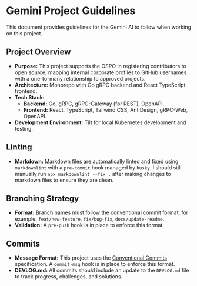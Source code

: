 # Gemini Project Guidelines

This document provides guidelines for the Gemini AI to follow when working on this project.

## Project Overview

*   **Purpose:** This project supports the OSPO in registering contributors to open source, mapping internal corporate profiles to GitHub usernames with a one-to-many relationship to approved projects.
*   **Architecture:** Monorepo with Go gRPC backend and React TypeScript frontend.
*   **Tech Stack:**
    *   **Backend:** Go, gRPC, gRPC-Gateway (for REST), OpenAPI.
    *   **Frontend:** React, TypeScript, Tailwind CSS, Ant Design, gRPC-Web, OpenAPI.
*   **Development Environment:** Tilt for local Kubernetes development and testing.


## Linting

* **Markdown:** Markdown files are automatically linted and fixed using `markdownlint` with a `pre-commit` hook managed by `husky`. I should still manually run `npx markdownlint --fix .` after making changes to markdown files to ensure they are clean.

## Branching Strategy

* **Format:** Branch names must follow the conventional commit format, for example: `feat/new-feature`, `fix/bug-fix`, `docs/update-readme`.
* **Validation:** A `pre-push` hook is in place to enforce this format.

## Commits

* **Message Format:** This project uses the [Conventional Commits](https://www.conventionalcommits.org/) specification. A `commit-msg` hook is in place to enforce this format.
* **DEVLOG.md:** All commits should include an update to the `DEVLOG.md` file to track progress, challenges, and solutions.
